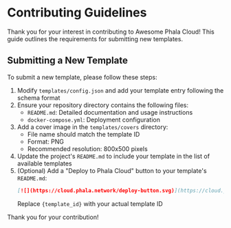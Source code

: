 # Contributing Guidelines

Thank you for your interest in contributing to Awesome Phala Cloud! This guide outlines the requirements for submitting new templates.

## Submitting a New Template

To submit a new template, please follow these steps:

1. Modify `templates/config.json` and add your template entry following the schema format
2. Ensure your repository directory contains the following files:
   - `README.md`: Detailed documentation and usage instructions
   - `docker-compose.yml`: Deployment configuration
3. Add a cover image in the `templates/covers` directory:
   - File name should match the template ID
   - Format: PNG
   - Recommended resolution: 800x500 pixels
4. Update the project's `README.md` to include your template in the list of available templates
5. (Optional) Add a "Deploy to Phala Cloud" button to your template's `README.md`:
   ```markdown
   [![](https://cloud.phala.network/deploy-button.svg)](https://cloud.phala.network/templates/{template_id})
   ```
   Replace `{template_id}` with your actual template ID

Thank you for your contribution!
